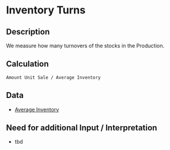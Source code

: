 # Inventory Turns

## Description
We measure how many turnovers of the stocks in the Production.

## Calculation
`Amount Unit Sale / Average Inventory`

## Data
* [Average Inventory](https://github.com/fraunhofer-iem/move-kpi-system/blob/d45c4deb34a25446a47b5facf9aa82c4f41c8069/kpis/Production%20Performance/Average_Inventory.md)

## Need for additional Input / Interpretation
* tbd

